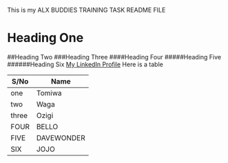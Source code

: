 This is my ALX BUDDIES TRAINING TASK README FILE

# Heading One
##Heading Two
###Heading Three
####Heading Four
#####Heading Five
######Heading Six
[My LinkedIn Profile](https://www.linkedin.com/in/tomiwa-oladipo-12956416a)
Here is a table

|S/No|Name|
|----|----|
|one|Tomiwa|
|two|Waga|
|three|Ozigi|
|FOUR|BELLO|
|FIVE|DAVEWONDER|
|SIX|JOJO|
